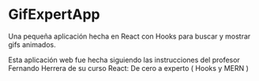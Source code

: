 # GifExpertApp

Una pequeña aplicación hecha en React con Hooks para buscar y mostrar gifs animados.



Esta aplicación web fue hecha siguiendo las instrucciones del profesor Fernando Herrera de su curso React: De cero a experto ( Hooks y MERN )


